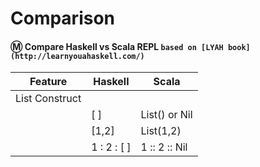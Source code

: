 # Comparison

#### :m: Compare Haskell vs Scala REPL `based on [LYAH book](http://learnyouahaskell.com/)`

| Feature         | Haskell      | Scala         |
|-----------------|--------------|---------------|
| List Construct  |              |               |
|                 | [ ]          | List() or Nil |
|                 | [1,2]        | List(1,2)     |
|                 | 1 : 2 : [ ]  | 1 :: 2 :: Nil |


